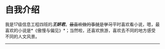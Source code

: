# 自我介绍

我是17级信息工程四班的***王妍君***。~~最喜欢做的事就是学习~~平时喜欢看小说，嗯，最喜欢的小说是*《傲慢与偏见》*；当然啦，还喜欢旅游，喜欢去不同的地方感受不同的人文风景。

***



